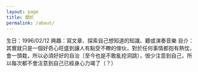 ```yaml
---
layout: page
title: 關於
permalink: /about/
---
```

生日：1996/02/12
興趣：寫文章、探索自己想知道的知識、聽或演奏音樂
自介：其實就只是一個好奇心旺盛到讓人有點受不瞭的傢伙，對於任何事情都抱有熱忱，會一頭栽，所以必須好好的自治（至今也是不敢亂挖洞跳），很少注意到自己，所以每次都不會注意到自己已經身心力竭了（？）
